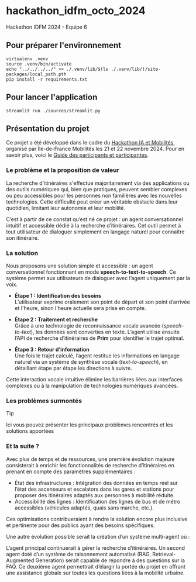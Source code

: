 # hackathon_idfm_octo_2024
Hackathon IDFM 2024 - Equipe 6


## Pour préparer l'environnement

```shell
virtualenv .venv
source .venv/bin/activate
echo "../../../../" >> ./.venv/lib/$(ls ./.venv/lib/)/site-packages/local_path.pth
pip install -r requirements.txt
```

## Pour lancer l'application

```shell
streamlit run ./sources/streamlit.py
```

## Présentation du projet

Ce projet a été développé dans le cadre du [Hackathon IA et Mobilités](https://www.iledefrance-mobilites.fr/actualites/hackathon-2024-ia-et-mobilites), organisé par Île-de-France Mobilités les 21 et 22 novembre 2024. Pour en savoir plus, voici le [Guide des participants et participantes](https://github.com/IleDeFranceMobilites/hackathon_ia_mobilites_2024).


### Le problème et la proposition de valeur 
La recherche d'itinéraires s'effectue majoritairement via des applications ou des outils numériques qui, bien que pratiques, peuvent sembler complexes ou peu accessibles pour les personnes non familières avec les nouvelles technologies. Cette difficulté peut créer un véritable obstacle dans leur quotidien, limitant leur autonomie et leur mobilité.

C’est à partir de ce constat qu’est né ce projet : un agent conversationnel intuitif et accessible dédié à la recherche d’itinéraires. Cet outil permet à tout utilisateur de dialoguer simplement en langage naturel pour connaître son itinéraire.

### La solution

Nous proposons une solution simple et accessible : un agent conversationnel fonctionnant en mode **speech-to-text-to-speech**. Ce système permet aux utilisateurs de dialoguer avec l’agent uniquement par la voix.

- **Étape 1 : Identification des besoins**  
  L’utilisateur exprime oralement son point de départ et son point d’arrivée et l'heure, sinon l'heure actuelle sera prise en compte.

- **Étape 2 : Traitement et recherche**  
  Grâce à une technologie de reconnaissance vocale avancée (*speech-to-text*), les données sont converties en texte. L’agent utilise ensuite l’API de recherche d’itinéraires de **Prim** pour identifier le trajet optimal.

- **Étape 3 : Retour d’information**  
  Une fois le trajet calculé, l’agent restitue les informations en langage naturel via un système de synthèse vocale (*text-to-speech*), en détaillant étape par étape les directions à suivre.

Cette interaction vocale intuitive élimine les barrières liées aux interfaces complexes ou à la manipulation de technologies numériques avancées.

### Les problèmes surmontés
> [!TIP]
> Ici vous pouvez présenter les principaux problèmes rencontrés et les solutions apportées
### Et la suite ? 
Avec plus de temps et de ressources, une première évolution majeure consisterait à enrichir les fonctionnalités de recherche d’itinéraires en prenant en compte des paramètres supplémentaires :

- État des infrastructures : Intégration des données en temps réel sur l’état des ascenseurs et escalators dans les gares et stations pour proposer des itinéraires adaptés aux personnes à mobilité réduite.
- Accessibilité des lignes : Identification des lignes de bus et de métro accessibles (véhicules adaptés, quais sans marche, etc.).

Ces optimisations contribueraient à rendre la solution encore plus inclusive et pertinente pour des publics ayant des besoins spécifiques.

Une autre évolution possible serait la création d’un système multi-agent où :

L’agent principal continuerait à gérer la recherche d’itinéraires.
Un second agent doté d’un système de raisonnement automatisé (RAG, Retrieval-Augmented Generation) serait capable de répondre à des questions sur la FAQ.
Ce deuxième agent permettrait d’élargir la portée du projet en offrant une assistance globale sur toutes les questions liées à la mobilité urbaine.

